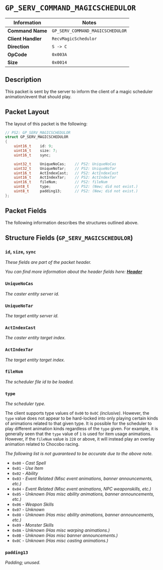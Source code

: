 # `GP_SERV_COMMAND_MAGICSCHEDULOR`

| Information               | Notes |
|---                        |---    |
| **Command Name**          | `GP_SERV_COMMAND_MAGICSCHEDULOR` |
| **Client Handler**        | `RecvMagicSchedulor` |
| **Direction**             | `S -> C` |
| **OpCode**                | `0x003A` |
| **Size**                  | `0x0014` |

## Description

This packet is sent by the server to inform the client of a magic scheduler animation/event that should play.

## Packet Layout

The layout of this packet is the following:

```cpp
// PS2: GP_SERV_MAGICSCHEDULOR
struct GP_SERV_MAGICSCHEDULOR
{
    uint16_t    id: 9;
    uint16_t    size: 7;
    uint16_t    sync;

    uint32_t    UniqueNoCas;    // PS2: UniqueNoCas
    uint32_t    UniqueNoTar;    // PS2: UniqueNoTar
    uint16_t    ActIndexCast;   // PS2: ActIndexCast
    uint16_t    ActIndexTar;    // PS2: ActIndexTar
    uint16_t    fileNum;        // PS2: fileNum
    uint8_t     type;           // PS2: (New; did not exist.)
    uint8_t     padding13;      // PS2: (New; did not exist.)
};
```

## Packet Fields

The following information describes the structures outlined above.

## Structure Fields (`GP_SERV_MAGICSCHEDULOR`)

### `id`, `size`, `sync`

_These fields are part of the packet header._

_You can find more information about the header fields here: [**Header**](/world/HEADER.md)_

### `UniqueNoCas`

_The caster entity server id._

### `UniqueNoTar`

_The target entity server id._

### `ActIndexCast`

_The caster entity target index._

### `ActIndexTar`

_The target entity target index._

### `fileNum`

_The scheduler file id to be loaded._

### `type`

_The scheduler type._

The client supports type values of `0x00` to `0x0C` _(inclusive)_. However, the `type` value does not appear to be hard-locked into only playing certain kinds of animations related to that given type. It is possible for the scheduler to play different animation kinds regardless of the `type` given. For example, it is generally seen that the `type` value of `1` is used for item usage animations. However, if the `fileNum` value is `228` or above, it will instead play an overlay animation related to Chocobo racing.

_The following list is not guaranteed to be accurate due to the above note._

  - `0x00` - _Cast Spell_
  - `0x01` - _Use Item_
  - `0x02` - _Ability_
  - `0x03` - _Event Related (Misc event animations, banner announcements, etc.)_
  - `0x04` - _Event Related (Misc event animations, NPC weaponskills, etc.)_
  - `0x05` - _Unknown (Has misc ability animations, banner announcements, etc.)_
  - `0x06` - _Weapon Skills_
  - `0x07` - _Unknown_
  - `0x08` - _Unknown (Has misc ability animations, banner announcements, etc.)_
  - `0x09` - _Monster Skills_
  - `0x0A` - _Unknown (Has misc warping animations.)_
  - `0x0B` - _Unknown (Has misc banner announcements.)_
  - `0x0C` - _Unknown (Has misc casting animations.)_

### `padding13`

_Padding; unused._
